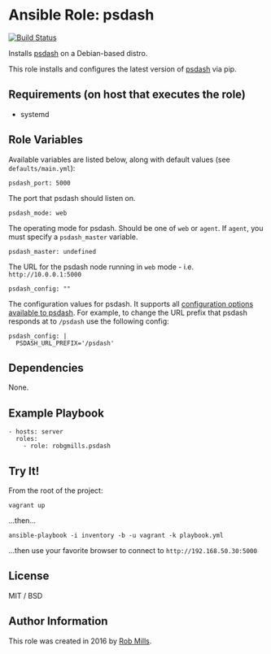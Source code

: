 # Ansible Role: psdash

[![Build Status](https://travis-ci.org/robgmills/ansible-psdash.svg?branch=master)](https://travis-ci.org/robgmills/ansible-psdash)

Installs [psdash](https://github.com/Jahaja/psdash) on a Debian-based distro.

This role installs and configures the latest version of [psdash](https://github.com/Jahaja/psdash) via pip.

## Requirements (on host that executes the role)

* systemd

## Role Variables

Available variables are listed below, along with default values (see `defaults/main.yml`):

    psdash_port: 5000

The port that psdash should listen on.

    psdash_mode: web

The operating mode for psdash.  Should be one of `web` or `agent`.  If `agent`, you must specify a `psdash_master` variable.

    psdash_master: undefined

The URL for the psdash node running in `web` mode - i.e. `http://10.0.0.1:5000`

    psdash_config: ""

The configuration values for psdash.  It supports all [configuration options available to psdash](https://github.com/Jahaja/psdash#configuration).  For example, to change the URL prefix that psdash responds at to `/psdash` use the following config:

    psdash_config: |
      PSDASH_URL_PREFIX='/psdash'

## Dependencies

None.

## Example Playbook

    - hosts: server
      roles:
        - role: robgmills.psdash

## Try It!

From the root of the project:

    vagrant up

...then...

    ansible-playbook -i inventory -b -u vagrant -k playbook.yml

...then use your favorite browser to connect to `http://192.168.50.30:5000`

## License

MIT / BSD

## Author Information

This role was created in 2016 by [Rob Mills](https://robgmills.com/).

[vault]: http://docs.ansible.com/ansible/playbooks_vault.html
